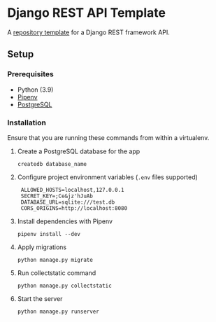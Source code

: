 # Django REST API Template

A [repository template](https://docs.github.com/en/github/creating-cloning-and-archiving-repositories/creating-a-repository-from-a-template) for a Django REST framework API.

## Setup

### Prerequisites

* Python (3.9)
* [Pipenv](https://pipenv.pypa.io/)
* [PostgreSQL](https://www.postgresql.org)

### Installation

Ensure that you are running these commands from within a virtualenv.

1. Create a PostgreSQL database for the app

    ```shell
   createdb database_name
    ```

2. Configure project environment variables (`.env` files supported) 
   ```
    ALLOWED_HOSTS=localhost,127.0.0.1
    SECRET_KEY=;Ce&jz'hJuAb
    DATABASE_URL=sqlite:///test.db
    CORS_ORIGINS=http://localhost:8080
   ```

3. Install dependencies with Pipenv

    ```shell
    pipenv install --dev
    ```

4. Apply migrations

    ```shell
   python manage.py migrate
    ```

5. Run collectstatic command
   ```shell
   python manage.py collectstatic
   ```

6. Start the server

    ```shell
   python manage.py runserver 
   ```
